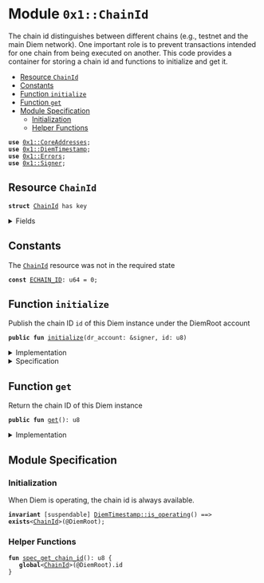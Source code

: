 
<a name="0x1_ChainId"></a>

# Module `0x1::ChainId`

The chain id distinguishes between different chains (e.g., testnet and the main Diem network).
One important role is to prevent transactions intended for one chain from being executed on another.
This code provides a container for storing a chain id and functions to initialize and get it.


-  [Resource `ChainId`](#0x1_ChainId_ChainId)
-  [Constants](#@Constants_0)
-  [Function `initialize`](#0x1_ChainId_initialize)
-  [Function `get`](#0x1_ChainId_get)
-  [Module Specification](#@Module_Specification_1)
    -  [Initialization](#@Initialization_2)
    -  [Helper Functions](#@Helper_Functions_3)


<pre><code><b>use</b> <a href="CoreAddresses.md#0x1_CoreAddresses">0x1::CoreAddresses</a>;
<b>use</b> <a href="DiemTimestamp.md#0x1_DiemTimestamp">0x1::DiemTimestamp</a>;
<b>use</b> <a href="../../../../../../move-stdlib/docs/Errors.md#0x1_Errors">0x1::Errors</a>;
<b>use</b> <a href="../../../../../../move-stdlib/docs/Signer.md#0x1_Signer">0x1::Signer</a>;
</code></pre>



<a name="0x1_ChainId_ChainId"></a>

## Resource `ChainId`



<pre><code><b>struct</b> <a href="ChainId.md#0x1_ChainId">ChainId</a> has key
</code></pre>



<details>
<summary>Fields</summary>


<dl>
<dt>
<code>id: u8</code>
</dt>
<dd>

</dd>
</dl>


</details>

<a name="@Constants_0"></a>

## Constants


<a name="0x1_ChainId_ECHAIN_ID"></a>

The <code><a href="ChainId.md#0x1_ChainId">ChainId</a></code> resource was not in the required state


<pre><code><b>const</b> <a href="ChainId.md#0x1_ChainId_ECHAIN_ID">ECHAIN_ID</a>: u64 = 0;
</code></pre>



<a name="0x1_ChainId_initialize"></a>

## Function `initialize`

Publish the chain ID <code>id</code> of this Diem instance under the DiemRoot account


<pre><code><b>public</b> <b>fun</b> <a href="ChainId.md#0x1_ChainId_initialize">initialize</a>(dr_account: &signer, id: u8)
</code></pre>



<details>
<summary>Implementation</summary>


<pre><code><b>public</b> <b>fun</b> <a href="ChainId.md#0x1_ChainId_initialize">initialize</a>(dr_account: &signer, id: u8) {
    <a href="DiemTimestamp.md#0x1_DiemTimestamp_assert_genesis">DiemTimestamp::assert_genesis</a>();
    <a href="CoreAddresses.md#0x1_CoreAddresses_assert_diem_root">CoreAddresses::assert_diem_root</a>(dr_account);
    <b>assert</b>(!<b>exists</b>&lt;<a href="ChainId.md#0x1_ChainId">ChainId</a>&gt;(<a href="../../../../../../move-stdlib/docs/Signer.md#0x1_Signer_address_of">Signer::address_of</a>(dr_account)), <a href="../../../../../../move-stdlib/docs/Errors.md#0x1_Errors_already_published">Errors::already_published</a>(<a href="ChainId.md#0x1_ChainId_ECHAIN_ID">ECHAIN_ID</a>));
    move_to(dr_account, <a href="ChainId.md#0x1_ChainId">ChainId</a> { id })
}
</code></pre>



</details>

<details>
<summary>Specification</summary>



<pre><code><b>pragma</b> opaque;
<b>let</b> dr_addr = <a href="../../../../../../move-stdlib/docs/Signer.md#0x1_Signer_address_of">Signer::address_of</a>(dr_account);
<b>modifies</b> <b>global</b>&lt;<a href="ChainId.md#0x1_ChainId">ChainId</a>&gt;(dr_addr);
<b>include</b> <a href="DiemTimestamp.md#0x1_DiemTimestamp_AbortsIfNotGenesis">DiemTimestamp::AbortsIfNotGenesis</a>;
<b>include</b> <a href="CoreAddresses.md#0x1_CoreAddresses_AbortsIfNotDiemRoot">CoreAddresses::AbortsIfNotDiemRoot</a>{account: dr_account};
<b>aborts_if</b> <b>exists</b>&lt;<a href="ChainId.md#0x1_ChainId">ChainId</a>&gt;(dr_addr) <b>with</b> <a href="../../../../../../move-stdlib/docs/Errors.md#0x1_Errors_ALREADY_PUBLISHED">Errors::ALREADY_PUBLISHED</a>;
<b>ensures</b> <b>exists</b>&lt;<a href="ChainId.md#0x1_ChainId">ChainId</a>&gt;(dr_addr);
</code></pre>



</details>

<a name="0x1_ChainId_get"></a>

## Function `get`

Return the chain ID of this Diem instance


<pre><code><b>public</b> <b>fun</b> <a href="ChainId.md#0x1_ChainId_get">get</a>(): u8
</code></pre>



<details>
<summary>Implementation</summary>


<pre><code><b>public</b> <b>fun</b> <a href="ChainId.md#0x1_ChainId_get">get</a>(): u8 <b>acquires</b> <a href="ChainId.md#0x1_ChainId">ChainId</a> {
    <a href="DiemTimestamp.md#0x1_DiemTimestamp_assert_operating">DiemTimestamp::assert_operating</a>();
    borrow_global&lt;<a href="ChainId.md#0x1_ChainId">ChainId</a>&gt;(@DiemRoot).id
}
</code></pre>



</details>

<a name="@Module_Specification_1"></a>

## Module Specification



<a name="@Initialization_2"></a>

### Initialization


When Diem is operating, the chain id is always available.


<pre><code><b>invariant</b> [suspendable] <a href="DiemTimestamp.md#0x1_DiemTimestamp_is_operating">DiemTimestamp::is_operating</a>() ==&gt; <b>exists</b>&lt;<a href="ChainId.md#0x1_ChainId">ChainId</a>&gt;(@DiemRoot);
</code></pre>



<a name="@Helper_Functions_3"></a>

### Helper Functions



<a name="0x1_ChainId_spec_get_chain_id"></a>


<pre><code><b>fun</b> <a href="ChainId.md#0x1_ChainId_spec_get_chain_id">spec_get_chain_id</a>(): u8 {
   <b>global</b>&lt;<a href="ChainId.md#0x1_ChainId">ChainId</a>&gt;(@DiemRoot).id
}
</code></pre>


[//]: # ("File containing references which can be used from documentation")
[ACCESS_CONTROL]: https://github.com/diem/dip/blob/main/dips/dip-2.md
[ROLE]: https://github.com/diem/dip/blob/main/dips/dip-2.md#roles
[PERMISSION]: https://github.com/diem/dip/blob/main/dips/dip-2.md#permissions
